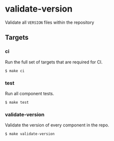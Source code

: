 # validate-version

Validate all `VERSION` files within the repository

## Targets

### ci

Run the full set of targets that are required for CI.

`$ make ci`

### test

Run all component tests.

`$ make test`

### validate-version

Validate the version of every component in the repo.

`$ make validate-version`
